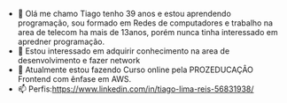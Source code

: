 - 👋 Olá me chamo Tiago tenho 39 anos e estou aprendendo programação, sou formado em Redes de computadores e trabalho na area de telecom ha mais de 13anos, porém nunca tinha interessado em apredner programação.
- 👀 Estou interessado em adquirir conhecimento na area de desenvolvimento e fazer network
- 🌱 Atualmente estou fazendo Curso online pela PROZEDUCAÇÂO Frontend com ênfase em AWS.
- 📫 Perfis:https://www.linkedin.com/in/tiago-lima-reis-56831938/
<!---
tiagobond/tiagobond is a ✨ special ✨ repository because its `README.md` (this file) appears on your GitHub profile.
You can click the Preview link to take a look at your changes.
--->
